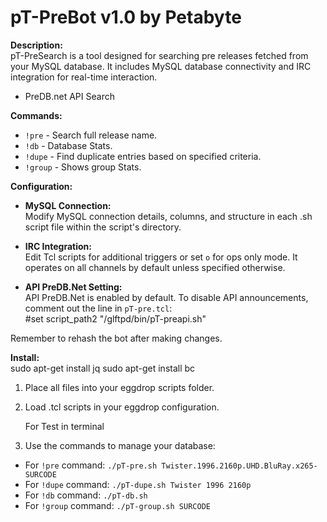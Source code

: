 # pT-PreBot v1.0 by Petabyte

**Description:**  
pT-PreSearch is a tool designed for searching pre releases fetched from your MySQL database. 
It includes MySQL database connectivity and IRC integration for real-time interaction.
+ PreDB.net API Search

**Commands:**  
- `!pre` - Search full release name.  
- `!db` - Database Stats.  
- `!dupe` - Find duplicate entries based on specified criteria.  
- `!group` - Shows group Stats.

**Configuration:**  
- **MySQL Connection:**  
  Modify MySQL connection details, columns, and structure in each .sh script file within the script's directory.

- **IRC Integration:**  
  Edit Tcl scripts for additional triggers or set `o` for ops only mode. It operates on all channels by default unless specified otherwise.

- **API PreDB.Net Setting:**  
  API PreDB.Net is enabled by default. To disable API announcements, comment out the line in `pT-pre.tcl`:  
#set script_path2 "/glftpd/bin/pT-preapi.sh"

Remember to rehash the bot after making changes.

**Install:**  
sudo apt-get install jq
sudo apt-get install bc

1. Place all files into your eggdrop scripts folder.  
2. Load .tcl scripts in your eggdrop configuration.

   For Test in terminal
4. Use the commands to manage your database:  
 - For `!pre` command: `./pT-pre.sh Twister.1996.2160p.UHD.BluRay.x265-SURCODE`  
 - For `!dupe` command: `./pT-dupe.sh Twister 1996 2160p`  
 - For `!db` command: `./pT-db.sh`  
 - For `!group` command: `./pT-group.sh SURCODE`
